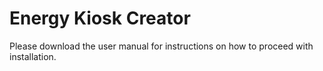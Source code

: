 # Energy Kiosk Creator
Please download the user manual for instructions on how to proceed with installation.
